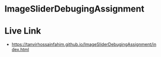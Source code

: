 # ImageSliderDebugingAssignment

# Live Link
- https://tanvirhossainfahim.github.io/ImageSliderDebugingAssignment/index.html
